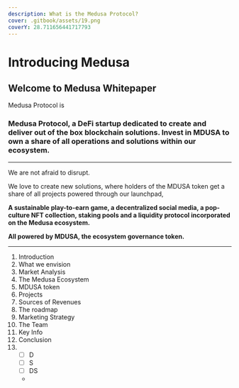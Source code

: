 ```yaml
---
description: What is the Medusa Protocol?
cover: .gitbook/assets/19.png
coverY: 28.711656441717793
---
```


# Introducing Medusa

## Welcome to Medusa Whitepaper

Medusa Protocol is&#x20;



### Medusa Protocol, a DeFi startup dedicated to create and deliver out of the box blockchain solutions.  Invest in **MDUSA** to **own a share of all operations and solutions within our ecosystem.**

****

We are not afraid to disrupt.

&#x20;We love to create new solutions, where holders of the MDUSA token get a share of all projects powered through our launchpad,

**A sustainable play-to-earn game, a decentralized social media, a pop-culture NFT collection, staking pools and a liquidity protocol incorporated on the Medusa ecosystem.**&#x20;

**All powered by MDUSA, the ecosystem governance token.**

****





1. Introduction
2. What we envision
3. Market Analysis
4. The Medusa Ecosystem
5. MDUSA token
6. Projects
7. Sources of Revenues
8. The roadmap
9. Marketing Strategy
10. The Team
11. Key Info
12. Conclusion
13.
    * [ ] D
    * [ ] S
    * [ ] DS
    *
